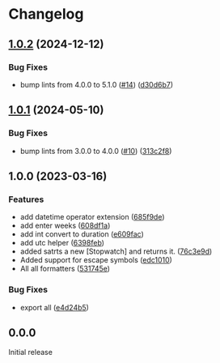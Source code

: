 # Changelog

## [1.0.2](https://github.com/odroe/now/compare/now-v1.0.1...now-v1.0.2) (2024-12-12)


### Bug Fixes

* bump lints from 4.0.0 to 5.1.0 ([#14](https://github.com/odroe/now/issues/14)) ([d30d6b7](https://github.com/odroe/now/commit/d30d6b77402e4b2159132db65e73a52daf954c00))

## [1.0.1](https://github.com/odroe/now/compare/now-v1.0.0...now-v1.0.1) (2024-05-10)


### Bug Fixes

* bump lints from 3.0.0 to 4.0.0 ([#10](https://github.com/odroe/now/issues/10)) ([313c2f8](https://github.com/odroe/now/commit/313c2f8fe3f7e390cbbd61f69a1f363bf1774b53))

## 1.0.0 (2023-03-16)


### Features

* add datetime operator extension ([685f9de](https://github.com/odroe/now/commit/685f9de4f71afaa9b218479acf0cf3ea9a5fc6ae))
* add enter weeks ([608df1a](https://github.com/odroe/now/commit/608df1ab73878ca2628f4c3d82fa415a2facd85f))
* add int convert to duration ([e609fac](https://github.com/odroe/now/commit/e609fac2079b28be1b3673c97bd27a5d1fa7fc24))
* add utc helper ([6398feb](https://github.com/odroe/now/commit/6398feb6088bc683baaa7767ac11febf21502933))
* added satrts a new [Stopwatch] and returns it. ([76c3e9d](https://github.com/odroe/now/commit/76c3e9d2983c551d064ea26f617744c4f43948a9))
* Added support for escape symbols ([edc1010](https://github.com/odroe/now/commit/edc101066b8bad123a06316238501c11b5712d34))
* All all formatters ([531745e](https://github.com/odroe/now/commit/531745e24dda78903ff63a98eefbec40ed52cc32))


### Bug Fixes

* export all ([e4d24b5](https://github.com/odroe/now/commit/e4d24b5ba163639c29cbabea19c31c386a856d48))

## 0.0.0

Initial release
